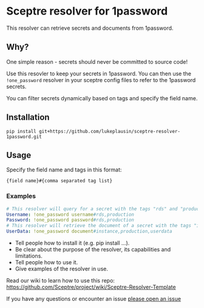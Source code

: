 # Sceptre resolver for 1password

This resolver can retrieve secrets and documents from 1password.

## Why?

One simple reason - secrets should never be committed to source code!

Use this resovler to keep your secrets in 1password. You can then use the `!one_password` resolver in your sceptre config files to refer to the 1password secrets.

You can filter secrets dynamically based on tags and specify the field name.

## Installation

```
pip install git+https://github.com/lukeplausin/sceptre-resolver-1password.git
```

## Usage

Specify the field name and tags in this format:

```
{field name}#{comma separated tag list}
```

### Examples

```yaml
# This resolver will query for a secret with the tags "rds" and "production", and return the "username" and "password" fields
Username: !one_password username#rds,production
Password: !one_password password#rds,production
# This resolver will retrieve the document of a secret with the tags "instance", "production" and "userdata"
UserData: !one_password document#instance,production,userdata
```

- Tell people how to install it (e.g. pip install ...).
- Be clear about the purpose of the resolver, its capabilities and limitations.
- Tell people how to use it.
- Give examples of the resolver in use.

Read our wiki to learn how to use this repo:
https://github.com/Sceptre/project/wiki/Sceptre-Resolver-Template

If you have any questions or encounter an issue
[please open an issue](https://github.com/Sceptre/project/issues/new)

